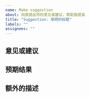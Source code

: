 ```yaml
---
name: Make suggestion
about: 向我提出你的意见或建议，帮助我提高
title: "Suggestion: 简明的标题"
labels: ""
assignees: ""
---
```


## 意见或建议

<!-- 请就你的意见或建议做出清晰而简明的描述。 -->

## 预期结果

<!-- 如果可以，请帮忙提供更好的方案或办法。 -->

## 额外的描述

<!-- 其他任何有关的描述，尽量详细。 -->
